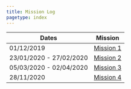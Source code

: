 ```yaml
---
title: Mission Log
pagetype: index
---
```


| Dates                   | Mission                    |
| ----------------------- | -------------------------- |
| 01/12/2019              | [Mission 1](Mission1.html) |
| 23/01/2020 - 27/02/2020 | [Mission 2](Mission2.html) |
| 05/03/2020 - 02/04/2020 | [Mission 3](Mission3.html) |
| 28/11/2020              | [Mission 4](Mission4.html) |

